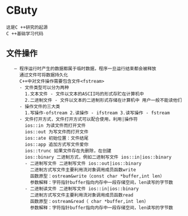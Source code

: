 # CButy
    这是C ++研究的起源
    C ++基础学习代码
## 文件操作
       — 程序运行时产生的数据都属于临时数据，程序一旦运行结束都会被释放
         通过文件可将数据持久化
         C++中对文件操作需要包含文件<fstream>
         - 文件类型可以分为两种
           1.文本文件 - 文件以文本的ASCII吗的形式存贮在计算机中
           2.二进制文件 - 文件以文本的二进制形式存储在计算机中 用户一般不能读他们
         - 操作文件的三大类
           1.写操作-ofstream 2.读操作 - ifstream 3.读写操作 - fstream
         - 文件打开方式，文件打开方式可以配合使用，利用|操作符
           ios::in 为读文件而打开文件
           ios::out 为写文件而打开文件
           ios::ate 初始位置：文件结尾
           ios::app 追加方式写文件爱你
           ios::trunc 如果文件存在先删除，在创建
           ios::binary 二进制方式，例如二进制写文件 ios::in|ios::binary
           - 二进制写文件 二进制写文件 ios::out|ios::binary
             二进制方式写文件主要利用流对象调用成员函数write
             函数原型：ostream&write（const char *buffer,int len）
             参数解释：字符指针buffer指向内存中一段存储空间，len读写的字节数
           - 二进制读文件 二进制写文件 ios::in|ios::binary
             二进制方式写文件主要利用流对象调用成员函数read
             函数原型：ostream&read（ char *buffer,int len）
             参数解释：字符指针buffer指向内存中一段存储空间，len读写的字节数

